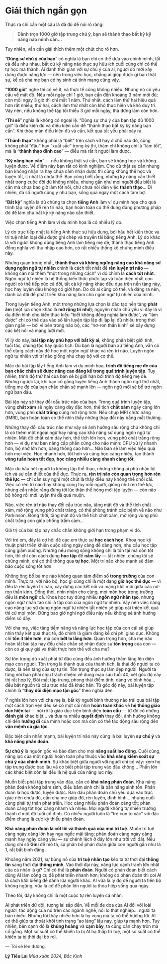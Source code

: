 # Giải thích ngắn gọn

Thực ra chỉ cần một câu là đã đủ để nói rõ ràng:

> **Dành trọn 1000 giờ tập trung chú ý, bạn sẽ thành thạo bất kỳ kỹ năng nào mình cần…**

Tuy nhiên, vẫn cần giải thích thêm một chút cho rõ hơn.

“**Dùng sự chú ý của bạn**” có nghĩa là bạn chỉ có thể dựa vào chính mình, tất cả đều như nhau, bất cứ kỹ năng nào thực sự hữu ích cuối cùng chỉ có thể tự học mà thành. Ai dành thời gian với sự chú ý của ai, người đó mới xây dựng được năng lực — nên trong việc học, chẳng ai giúp được gì bạn thật sự, kể cả cha mẹ bạn có hy sinh cả tính mạng cũng vậy.

“**1000 giờ**” nghe thì có vẻ ít, và thực tế cũng không nhiều. Nhưng nó có yêu cầu về mật độ. Nếu mỗi ngày chỉ 1 giờ, bạn cần đến khoảng 3 năm mới đủ; còn mỗi ngày 3 giờ thì chỉ mất 1 năm. Thứ nhất, cách làm thứ hai hiệu quả hơn rất nhiều; thứ hai, cách làm thứ nhất còn khó thực hiện và khó duy trì. Vậy nên, nếu không thể tập tối thiểu 3 giờ mỗi ngày, thà đừng làm còn hơn.

“**Thì sẽ**” nghĩa là không có ngoại lệ. “Dùng sự chú ý của bạn tập đủ 1000 giờ” là điều kiện đủ và điều kiện cần để “thành thạo bất kỳ kỹ năng bạn cần”. Khi thỏa mãn điều kiện đủ và cần, kết quả tất yếu phải xảy ra.

“**Thành thạo**” không phải là “biết” trên sách vở hay ở chỗ nào đó, cũng không phải “đậu” hay “xuất sắc” trong kỳ thi, thậm chí không chỉ là “làm tốt”, mà là “**thành thạo đỉnh cao**” — điều mà rất ít người làm được.

“**Kỹ năng bạn cần**” — nếu không thật sự cần, bạn sẽ không học và không luyện được. Về điểm này bạn rất có kinh nghiệm. Cho dù thật sự cần nhưng bạn không nhận ra hay chưa cảm nhận được thì cũng không thể học và luyện tốt, ít nhất là chưa thể. Bạn cũng biết rằng, những kỹ năng cần thiết nhất trong cuộc đời dù không nhiều, nhưng gần như mọi người đều biết là cần mà chưa bao giờ làm tốt nổi, chứ chưa nói đến việc **thành thạo**… Dĩ nhiên, đa số người cũng y như bạn, sống qua ngày một cách tạm bợ.

“**Bất kỳ**” nghĩa là dù chúng ta chọn **tiếng Anh** làm ví dụ minh họa cho quá trình tập luyện để rèn trí não, bạn hoàn toàn có thể dùng đúng phương pháp đó để làm chủ bất kỳ kỹ năng nào cần thiết.

Việc chọn tiếng Anh làm ví dụ minh họa là có nhiều lý do.

Lý do trực tiếp nhất là tiếng Anh thực sự hữu dụng, bởi hầu hết kiến thức và trí tuệ nhân loại đều được ghi chép và truyền tải bằng tiếng Anh. Lý do khác là với người không dùng tiếng Anh làm tiếng mẹ đẻ, thành thạo tiếng Anh đồng nghĩa với thu nhập cao hơn, có rất nhiều thống kê chứng minh điều này.

Nhưng quan trọng nhất, **thành thạo và không ngừng nâng cao khả năng sử dụng ngôn ngữ tự nhiên** chính là cách tốt nhất để **rèn luyện trí não** — không cần nói thêm “một trong những cách” vì đó chính là **cách tốt nhất**. Ngôn ngữ tự nhiên là hệ thống kiến thức phức tạp và toàn diện nhất con người có thể tiếp xúc cả đời, tất cả kỹ năng khác đều dựa trên nền tảng này, học hay luyện đều không có giới hạn. Do đó ai cũng có thể, và đáng ra nên, dành cả đời để phát triển khả năng làm chủ ngôn ngữ tự nhiên của mình.

Trong luyện tiếng Anh, một trong những lựa chọn là đào tạo nền tảng **phát âm** (một lựa chọn khác là **mở rộng trí nhớ**); nguyên nhân chủ yếu vì đây là ví dụ điển hình cho kiến thức kiểu “biết không đồng nghĩa làm được”, và “làm được” chỉ có thể dựa vào số lần luyện tập lặp đi lặp lại đủ nhiều trong thời gian ngắn — bởi vì bên trong não bộ, các “nơ-ron thần kinh” sẽ xây dựng các kết nối và mạng lưới mới.

Vì lý do này, **bài tập này phù hợp với bất kỳ ai**, không phân biệt giới tính, tuổi tác, chủng tộc hay quốc tịch. Dù bạn là người bản xứ tiếng Anh, vẫn có thể dùng cách này để học một ngôn ngữ khác và rèn trí não. Luyện ngôn ngữ tự nhiên với trí não giống như chạy bộ với cơ thể.

Mặc dù bài tập lấy tiếng Anh làm ví dụ minh họa, **trình độ tiếng mẹ đẻ của bạn chắc chắn sẽ được nâng cao đáng kể trong quá trình luyện tập**. Tuy nhiên, trình độ thứ hai của bạn sẽ bị giới hạn bởi trình độ tiếng mẹ đẻ. Nhưng ngược lại, khi bạn cố gắng luyện tiếng Anh thành ngôn ngữ thứ nhất, tiếng mẹ đẻ của bạn chắc chắn sẽ mạnh lên — ngôn ngữ mới sẽ bổ trợ ngôn ngữ ban đầu.

Bài tập này sẽ thay đổi cấu trúc não của bạn. Trong quá trình luyện tập, vùng **chất xám** sẽ ngày càng dày đặc hơn, thể tích **chất xám** ngày càng lớn hơn, vùng phủ **chất trắng** cũng mở rộng hơn. Nếu chụp MRI chức năng (fMRI), bạn hoàn toàn có thể nhìn thấy những thay đổi này bằng mắt thường.

Những thay đổi cấu trúc não như vậy sẽ ảnh hưởng sâu rộng chứ không chỉ là có thêm một ngoại ngữ hay nâng cao khả năng sử dụng ngôn ngữ tự nhiên. Mật độ chất xám dày hơn, thể tích lớn hơn, vùng phủ chất trắng rộng hơn — ví dụ như bạn nâng cấp phần cứng cho não mình: CPU xử lý nhanh hơn, bộ nhớ lớn hơn, băng thông cao hơn... Não bạn sẽ làm việc hiệu quả hơn mọi việc. Học nhanh hơn, tốt hơn và càng học càng nhiều, tạo thành **vòng tuần hoàn tốt đẹp**, **học càng nhiều càng nhanh càng tốt**.

Mặc dù hầu hết người ta không tập thể thao, nhưng không ai phủ nhận lợi ích và sự cần thiết của thể dục. Thực ra, **rèn trí não còn quan trọng hơn rèn thể lực** — chỉ cần suy nghĩ một chút là thấy điều này không thể chối cãi. Việc có rèn trí não hay không cũng tùy mỗi người, giống như rèn thể lực, nhưng cần nhắc rằng đừng tới lúc thân thể hỏng mới tập luyện — còn não bộ hỏng rồi mới luyện thì đã quá muộn.

Nào, việc rèn trí não thay đổi cấu trúc não, tăng mật độ và thể tích chất xám, mở rộng vùng phủ chất trắng, có thể phòng tránh các bệnh về não như Parkinson. Đồng thời, tăng mật độ và thể tích chất xám, mở rộng vùng phủ chất trắng còn giúp chống trầm cảm...

Giá trị của bài tập này chắc chắn không giới hạn trong phạm vi đó.

Với trẻ em, đây là cơ hội để các em thực sự **học cách học**. Khoa học kỹ thuật phát triển khiến cuộc sống ngày càng dễ dàng hơn, nhu cầu học tập cũng giảm xuống. Nhưng nếu mong sống không chỉ là tồn tại mà còn tốt hơn, thì chỉ còn cách dùng **học tập** để **nắm lấy** — tất nhiên, chúng tôi sẽ chứng minh, chỉ có thể thông qua **tự học**. Một trí não khỏe mạnh sẽ đảm bảo cuộc sống tốt hơn.

Không ông bố bà mẹ nào không quan tâm điểm số **trong trường** của con mình. Thực ra, với não bộ, học gì cũng chỉ là một dạng **giờ học thể dục** — vì đều là rèn luyện trí não, xây dựng các kết nối và mạng lưới mới giữa các nơ-ron thần kinh. Đồng thời, nhìn nhận cho cùng, mọi môn học trong trường đều là **môn ngữ** cả. Khoa học tuy dùng nhiều **ngôn ngữ nhân tạo**, nhưng ngôn ngữ nhân tạo chỉ là tập con của ngôn ngữ tự nhiên. Vậy nên việc nâng cao năng lực sử dụng ngôn ngữ tự nhiên tất nhiên sẽ giúp cải thiện kết quả thi cử mọi môn. Đừng bao giờ nghi ngờ điều này nếu không sẽ ảnh hưởng điểm số đấy.

Với cha mẹ, việc tăng tiềm năng và năng lực học tập của con cái sẽ giúp nhìn thấy kết quả thực tế, đó chính là giảm đáng kể chi phí giáo dục. Không chỉ **tốn ít tiền hơn**, mà còn **bớt lo lắng hơn**. Quan trọng hơn, cha mẹ nào hoàn tất bài tập này đều chắc chắn sẽ nhận được sự **tôn trọng** của con — còn có gì quý giá và thiết thực hơn thế với cha mẹ?

Sự tôn trọng dù xuất phát từ đâu cũng đều ảnh hưởng thầm lặng lên diện mạo con người. Tôn trọng là thành quả của thành tích, là thái độ người ta có được, là nền tảng của sự tự tin. Tôn trọng thực sự làm đẹp người. Người ta từng nói bạn phải chịu trách nhiệm về dung mạo sau tuổi 40, xét góc độ này thì rất hợp lý. Đôi mắt tập trung, phong thái điềm tĩnh, dáng vẻ bình hòa... đều bắt nguồn từ cấu trúc não đã khác hẳn. Từ góc độ này, bài luyện tập chính là “**thay đổi diện mạo tận gốc**” theo nghĩa đen.

Ý nghĩa lớn hơn với cha mẹ là, bất kỳ người bình thường nào trải qua bài tập một cách trọn vẹn đều sẽ có một cái nhìn **hoàn toàn khác** về **hệ thống giáo dục hiện tại** — nói rõ là giáo dục trên bình diện **toàn cầu** — từ đó có những **đánh giá** khác biệt… và đưa ra nhiều **quyết định** thay đổi, ảnh hưởng không chỉ đến **hướng đi** của mình hoặc con mà còn có thể tác động sâu rộng đến **vận mệnh cả gia tộc**.

Đặc biệt cần nhấn mạnh, bài luyện trí não này cũng là bài luyện **sự chú ý** và **khả năng phán đoán**.

**Sự chú ý** là nguồn gốc và bảo đảm cho mọi **năng suất lao động**. Cuối cùng, năng lực của một người hoàn toàn phụ thuộc vào **khả năng kiểm soát sự chú ý của chính mình**. Sự khác biệt giữa người với người chỉ có vậy: xem họ tập trung được bao lâu và có biết phải tập trung vào đâu không... Phần lớn các khác biệt còn lại đều là hệ quả của năng lực này.

Muốn biết phải tập trung vào đâu, cần có **khả năng phán đoán**. Khả năng phán đoán không bẩm sinh, điều bẩm sinh chỉ là bản năng sinh tồn. Phán đoán là học được, luyện được. Ban đầu phán đoán chủ yếu dựa vào trực giác nên chưa đủ, cần cha mẹ giúp đỡ, rèn luyện, định hình… nhưng cuối cùng phải tự thân phát triển. Học càng nhiều phán đoán càng tốt; phán đoán càng tốt học càng nhanh và nhiều. Mọi người không tự nhiên trưởng thành ở một độ tuổi cố định. Có nhiều người luôn là “trẻ con to xác” với đặc điểm chung là cực kỳ thiếu phán đoán.

**Khả năng phán đoán là cốt lõi và thành quả của mọi trí tuệ**. Muốn trí tuệ càng ngày càng lớn hay ngu ngốc mãi tăng; phán đoán càng ngày càng mạnh hay ngày càng yếu — sự chênh lệch ở đây lớn như trời với đất. Nếu dùng chỉ số **Gini** để mô tả, sự phân bố phán đoán giữa con người gần như là 1, rất bất bình đẳng.

Khoảng năm 2021, sự bùng nổ của **trí tuệ nhân tạo** kéo ta từ thời đại **thông tin** sang thời đại **thông minh**. Vào thời đại này, năng lực cạnh tranh lớn nhất của cá nhân là gì? Chỉ có thể là **phán đoán**. Người có phán đoán biết cách dùng AI làm công cụ để phát triển nhanh hơn; không có phán đoán thì coi AI là cách lười biếng để đánh lừa người khác. AI vừa là lý do để người ta tiến bộ không ngừng, vừa là cớ để phần lớn người ta thỏa hiệp sống qua ngày.

Theo tôi, đây không chỉ là một cuộc tự rèn luyện cá nhân.

AI phát triển dữ dội, tương lai sắp đến. Về mối đe dọa của AI đối với loài người, tác động của nó trên các ngành nghề, nỗi lo thất nghiệp… người ta bàn nhiều. Nhưng tôi thấy nhiều hơn là hy vọng mà ta có thể hướng tới. AI có thể giúp ta thoát khỏi tình trạng “ao làng” lâu nay, giúp ta mạnh hơn. Tuy nhiên, bên cạnh đó là **khủng hoảng** và **cạm bẫy**, ta cũng cần chạy trốn mà cố gắng. Một sơ suất có thể khiến ta bị AI hạ thấp trí tuệ, một sơ suất có thể khiến ta bị thời đại bỏ rơi.

— Tôi sẽ lên đường.

<span style="text-align: right;">**Lý Tiếu Lai** _Mùa xuân 2024, Bắc Kinh_</span>

[^*]: Chỉ số Gini do học giả Ý Corrado Gini sáng tạo đầu thế kỷ 20 dựa trên đường Lorenz, thể hiện mức độ công bằng trong phân phối thu nhập hàng năm từ 0 đến 1. Chỉ số càng thấp thì thu nhập càng phân phối đồng đều; càng cao thì càng bất bình đẳng.
